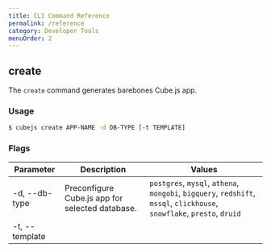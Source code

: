 ```yaml
---
title: CLI Command Reference
permalink: /reference
category: Developer Tools
menuOrder: 2
---
```


## create

The `create` command generates barebones Cube.js app.

### Usage

```bash
$ cubejs create APP-NAME -d DB-TYPE [-t TEMPLATE]
```

### Flags

| Parameter                 | Description                                     | Values                                                                                                                  |
| ------------------------- | ----------------------------------------------- | ----------------------------------------------------------------------------------------------------------------------- |
| -d, --db-type <db-type>   | Preconfigure Cube.js app for selected database. | `postgres`, `mysql`, `athena`, `mongobi`, `bigquery`, `redshift`, `mssql`, `clickhouse`, `snowflake`, `presto`, `druid` |
| -t, --template <template> | Framework running Cube.js backend.              | `docker` (default), `express`, `serverless`, `serverless-aws`                                                           |

### Example

Create app called `demo-app` using default (`docker`) template and `mysql`
database:

```bash
$ cubejs create demo-app -d mysql
```

Create app called `demo-app` using `express` template and `mysql` database:

```bash
$ cubejs create demo-app -t express -d mysql
```

Create app called `demo-app` using `serverless` template and `athena` database:

```bash
$ cubejs create demo-app -d athena -t serverless
```

## server

<!-- prettier-ignore-start -->
[[warning | Note]]
| To define configuration you should use `cube.js` configuration file. See
| [available options](/@cubejs-backend-server-core#options-reference).
<!-- prettier-ignore-end -->

The `server` command starts Cube.js in production mode.

Default start:

```bash
$ cubejs server
```

With debug information:

```bash
$ cubejs server --debug
```

### Usage

```bash
$ cubejs server
```

## generate

The `generate` command helps to build data schema for existing database tables.
You can only run `generate` from the Cube.js app directory. This command could
not be used without an active
[Database connection](/connecting-to-the-database).

### Usage

```bash
$ cubejs generate -t TABLE-NAMES
```

### Flags

| Parameter             | Description                                            | Values                      |
| --------------------- | ------------------------------------------------------ | --------------------------- |
| -t, --tables <tables> | Comma delimited list of tables to generate schema for. | `TABLE-NAME-1,TABLE-NAME-2` |

### Example

Generate schema files for tables `orders` and `customers`:

```bash
$ cubejs generate -t orders,customers
```

## token

The `token` command generates a JWT Cube.js token. It either uses the value of
the `CUBEJS_API_SECRET` environment variable or provided value with `-s` flag.
You can only run `token` command from the Cube.js app directory.

_Use these manually generated tokens in production with caution._ <br> _Please
refer to the [Security Guide](https://cube.dev/docs/security) for production
security best practices._

### Usage

```bash
$ cubejs token -e TOKEN-EXPIRY -s SECRET -p FOO=BAR -u BAZ=QUX
```

### Flags

| Parameter                                       | Description                                                                      | Example                                        |
| ----------------------------------------------- | -------------------------------------------------------------------------------- | ---------------------------------------------- |
| -e, --expiry &nbsp; &nbsp; &nbsp; &nbsp; &nbsp; | Token expiry. Set to 0 for no expiry (default: "30 days")                        | `1 day`, `30 days` &nbsp; &nbsp; &nbsp; &nbsp; |
| -s, --secret                                    | Cube.js app secret. Also can be set via environment variable `CUBEJS_API_SECRET` | -                                              |
| -p, --payload                                   | Token Payload                                                                    | `foo=bar`, `userId=2`                          |
| -u, --user-context                              | Token USER_CONTEXT Payload                                                       | `baz=qux`, `companyId=5`                       |

### Example

Generate token with 1 day expiry and payload `{ 'appId': 1, 'userId': 2 }`:

```bash
$ cubejs token -e "1 day" -p appId=1 -p userId=2
```

